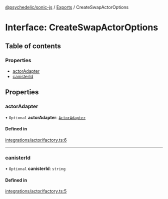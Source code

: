 [@psychedelic/sonic-js](../README.md) / [Exports](../modules.md) / CreateSwapActorOptions

# Interface: CreateSwapActorOptions

## Table of contents

### Properties

- [actorAdapter](CreateSwapActorOptions.md#actoradapter)
- [canisterId](CreateSwapActorOptions.md#canisterid)

## Properties

### actorAdapter

• `Optional` **actorAdapter**: [`ActorAdapter`](../classes/ActorAdapter.md)

#### Defined in

[integrations/actor/factory.ts:6](https://github.com/Psychedelic/sonic-js/blob/33e2dd1/src/integrations/actor/factory.ts#L6)

___

### canisterId

• `Optional` **canisterId**: `string`

#### Defined in

[integrations/actor/factory.ts:5](https://github.com/Psychedelic/sonic-js/blob/33e2dd1/src/integrations/actor/factory.ts#L5)
